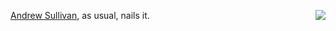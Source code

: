 <img src="http://scripting.com/images/2019/10/10/sorryClosed.png" border="0" align="right"><a href="https://nymag.com/intelligencer/2020/03/andrew-sullivan-reality-arrives-to-the-trump-era.html">Andrew Sullivan</a>, as usual, nails it. 
